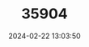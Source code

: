 ---
title: "35904"
category: "Pouteria subsessilifolia"
draft: false
date: 2024-02-22 13:03:50
languages:
  Portuguese: ["Massaranduba-de-vara", "Massaranduba"]
---